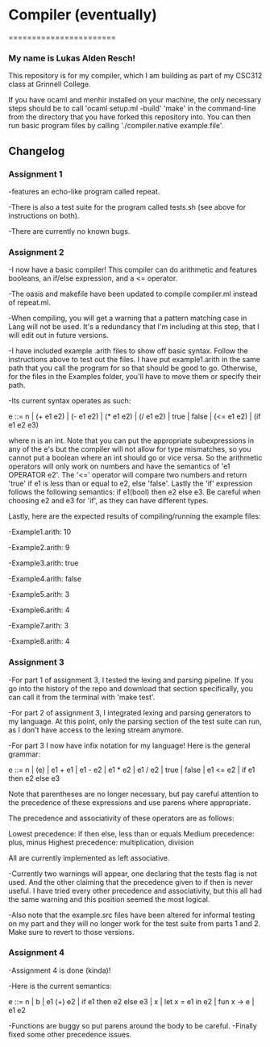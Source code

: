 # Compiler (eventually)
=======================
### My name is Lukas Alden Resch! 

This repository is for my compiler, which I am building as part of my CSC312 class at Grinnell College.

If you have ocaml and menhir installed on your machine, the only necessary steps should be to call 'ocaml setup.ml -build' 'make' in the command-line from the directory that you have forked this repository into. You can then run basic program files by calling './compiler.native example.file'. 

## Changelog
### Assignment 1
-features an echo-like program called repeat.

-There is also a test suite for the program called tests.sh (see above for instructions on both).

-There are currently no known bugs.

### Assignment 2
-I now have a basic compiler! This compiler can do arithmetic and features booleans, an if/else expression, and a <= operator.

-The oasis and makefile have been updated to compile compiler.ml instead of repeat.ml.

-When compiling, you will get a warning that a pattern matching case in Lang will not be used. It's a redundancy that I'm including at this step, that I will edit out in future versions.

-I have included example .arith files to show off basic syntax. Follow the instructions above to test out the files. I have put example1.arith in the same path that you call the program for so that should be good to go. Otherwise, for the files in the Examples folder, you'll have to move them or specify their path.

-Its current syntax operates as such: 
 
e ::= n | (+ e1 e2) | (- e1 e2) | (* e1 e2) | (/ e1 e2)
        | true | false | (<= e1 e2) | (if e1 e2 e3)
        
where n is an int. Note that you can put the appropriate subexpressions in any of the e's but the compiler will not allow for type mismatches, so you cannot put a boolean where an int should go or vice versa. So the arithmetic operators will only work on numbers and have the semantics of 'e1 OPERATOR e2'. The '<=' operator will compare two numbers and return 'true' if e1 is less than or equal to e2, else 'false'. Lastly the 'if' expression follows the following semantics: if e1(bool) then e2 else e3. Be careful when choosing e2 and e3 for 'if', as they can have different types.

Lastly, here are the expected results of compiling/running the example files:

-Example1.arith: 10

-Example2.arith: 9

-Example3.arith: true

-Example4.arith: false

-Example5.arith: 3

-Example6.arith: 4

-Example7.arith: 3

-Example8.arith: 4

### Assignment 3

-For part 1 of assignment 3, I tested the lexing and parsing pipeline. If you go into the history of the repo and download that section specifically, you can call it from the terminal with 'make test'.

-For  part 2 of assignment 3, I integrated lexing and parsing generators to my language. At this point, only the parsing section of the test suite can run, as I don't have access to the lexing stream anymore.

-For part 3 I now have infix notation for my language! Here is the general grammar: 

e ::= n | (e) | e1 + e1 | e1 - e2 | e1 * e2 | e1 / e2
        | true | false | e1 <= e2 | if e1 then e2 else e3

Note that parentheses are no longer necessary, but pay careful attention to the precedence of these expressions and use parens where appropriate.

The precedence and associativity of these operators are as follows:

Lowest precedence: if then else, less than or equals
Medium precedence: plus, minus
Highest precedence: multiplication, division

All are currently implemented as left associative.

-Currently two warnings will appear, one declaring that the tests flag is not used. And the other claiming that the precedence given to if then is never useful. I have tried every other precedence and associativity, but this all had the same warning and this position seemed the most logical.

-Also note that the example.src files have been altered for informal testing on my part and they will no longer work for the test suite from parts 1 and 2. Make sure to revert to those versions.

### Assignment 4
-Assignment 4 is done (kinda)! 

-Here is the current semantics:

e ::= n | b | e1 (+) e2 | if e1 then e2 else e3
    | x | let x = e1 in e2 | fun x -> e | e1 e2
    
-Functions are buggy so put parens around the body to be careful.
-Finally fixed some other precedence issues.

